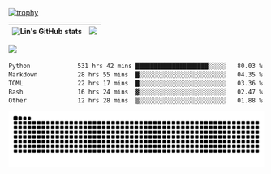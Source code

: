 [![trophy](https://github-profile-trophy.vercel.app/?username=ocss884&column=7)](https://github.com/ocss884)

| ![Lin's GitHub stats](https://github-readme-stats.vercel.app/api?username=ocss884&show_icons=true&hide_border=True&count_private=true) | ![](https://github-readme-streak-stats.herokuapp.com?user=ocss884&hide_border=true&date_format=M%20j%5B%2C%20Y%5D&ring=7EDDCF&fire=7EDDCF") |
| ------------------------------------------------------------ | ------------------------------------------------------------ |

![](https://komarev.com/ghpvc/?username=ocss884&color=brightgreen)

<!--START_SECTION:waka-->

```txt
Python             531 hrs 42 mins ████████████████████░░░░░   80.03 %
Markdown           28 hrs 55 mins  █░░░░░░░░░░░░░░░░░░░░░░░░   04.35 %
TOML               22 hrs 17 mins  █░░░░░░░░░░░░░░░░░░░░░░░░   03.36 %
Bash               16 hrs 24 mins  ▓░░░░░░░░░░░░░░░░░░░░░░░░   02.47 %
Other              12 hrs 28 mins  ▒░░░░░░░░░░░░░░░░░░░░░░░░   01.88 %
```

<!--END_SECTION:waka-->

<p align="center">
   <img src="https://github.com/ocss884/ocss884/blob/output/github-snake.svg" alt="snake">
</p>
